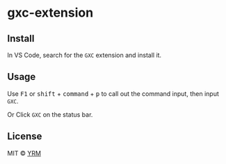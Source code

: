 # gxc-extension

## Install

In VS Code, search for the `GXC` extension and install it.

## Usage

Use <kbd>F1</kbd> or <kbd>shift</kbd> + <kbd>command</kbd> + <kbd>p</kbd> to call out the command input, then input `GXC`.

Or Click `GXC` on the status bar.

## License

MIT © [YRM](https://github.com/yrming)